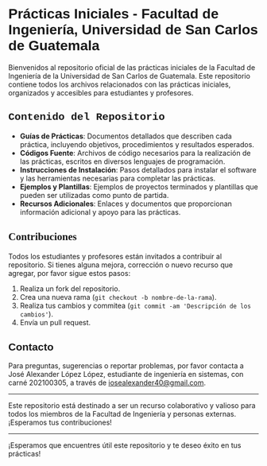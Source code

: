 # <span style="font-family: 'Arial', sans-serif;">Prácticas Iniciales - Facultad de Ingeniería, Universidad de San Carlos de Guatemala</span>

Bienvenidos al repositorio oficial de las prácticas iniciales de la Facultad de Ingeniería de la Universidad de San Carlos de Guatemala. Este repositorio contiene todos los archivos relacionados con las prácticas iniciales, organizados y accesibles para estudiantes y profesores.

## <span style="font-family: 'Courier New', monospace;">Contenido del Repositorio</span>

- **Guías de Prácticas**: Documentos detallados que describen cada práctica, incluyendo objetivos, procedimientos y resultados esperados.
- **Códigos Fuente**: Archivos de código necesarios para la realización de las prácticas, escritos en diversos lenguajes de programación.
- **Instrucciones de Instalación**: Pasos detallados para instalar el software y las herramientas necesarias para completar las prácticas.
- **Ejemplos y Plantillas**: Ejemplos de proyectos terminados y plantillas que pueden ser utilizadas como punto de partida.
- **Recursos Adicionales**: Enlaces y documentos que proporcionan información adicional y apoyo para las prácticas.


## <span style="font-family: 'Times New Roman', serif;">Contribuciones</span>

Todos los estudiantes y profesores están invitados a contribuir al repositorio. Si tienes alguna mejora, corrección o nuevo recurso que agregar, por favor sigue estos pasos:

1. Realiza un fork del repositorio.
2. Crea una nueva rama (`git checkout -b nombre-de-la-rama`).
3. Realiza tus cambios y commitea (`git commit -am 'Descripción de los cambios'`).
4. Envía un pull request.

## <span style="font-family: 'Verdana', sans-serif;">Contacto</span>

Para preguntas, sugerencias o reportar problemas, por favor contacta a José Alexander López López, estudiante de ingeniería en sistemas, con carné 202100305, a través de iosealexander40@gmail.com.

---

Este repositorio está destinado a ser un recurso colaborativo y valioso para todos los miembros de la Facultad de Ingeniería y personas externas. ¡Esperamos tus contribuciones!

---

¡Esperamos que encuentres útil este repositorio y te deseo éxito en tus prácticas!
